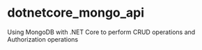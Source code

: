 # dotnetcore_mongo_api
Using MongoDB with .NET Core to perform CRUD operations and Authorization operations
